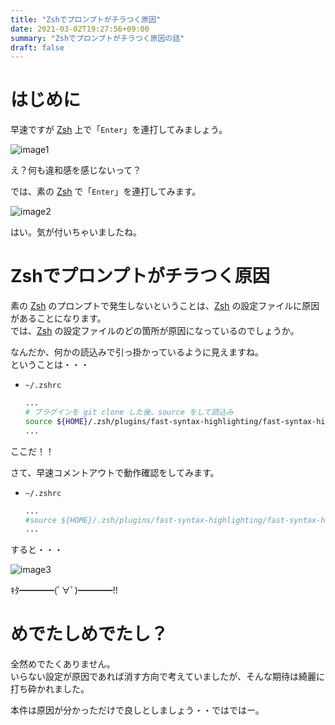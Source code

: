 ```yaml
---
title: "Zshでプロンプトがチラつく原因"
date: 2021-03-02T19:27:56+09:00
summary: "Zshでプロンプトがチラつく原因の話"
draft: false
---
```

# はじめに
早速ですが [Zsh](https://www.zsh.org/) 上で「`Enter`」を連打してみましょう。  

![image1](image1.gif)

え？何も違和感を感じないって？  

では、素の [Zsh](https://www.zsh.org/) で「`Enter`」を連打してみます。  

![image2](image2.gif)

はい。気が付いちゃいましたね。  

# Zshでプロンプトがチラつく原因
素の [Zsh](https://www.zsh.org/) のプロンプトで発生しないということは、[Zsh](https://www.zsh.org/) の設定ファイルに原因があることになります。  
では、[Zsh](https://www.zsh.org/) の設定ファイルのどの箇所が原因になっているのでしょうか。  

なんだか、何かの読込みで引っ掛かっているように見えますね。  
ということは・・・

* `~/.zshrc`
  ```zsh
  ...
  # プラグインを git clone した後、source をして読込み
  source ${HOME}/.zsh/plugins/fast-syntax-highlighting/fast-syntax-highlighting.plugin.zsh
  ...
  ```

ここだ！！  

さて、早速コメントアウトで動作確認をしてみます。  

* `~/.zshrc`
  ```zsh
  ...
  #source ${HOME}/.zsh/plugins/fast-syntax-highlighting/fast-syntax-highlighting.plugin.zsh
  ...
  ```

すると・・・  

![image3](image3.gif)

ｷﾀ━━━━(ﾟ∀ﾟ)━━━━!!  

# めでたしめでたし？
全然めでたくありません。  
いらない設定が原因であれば消す方向で考えていましたが、そんな期待は綺麗に打ち砕かれました。  

本件は原因が分かっただけで良しとしましょう・・ではではー。
